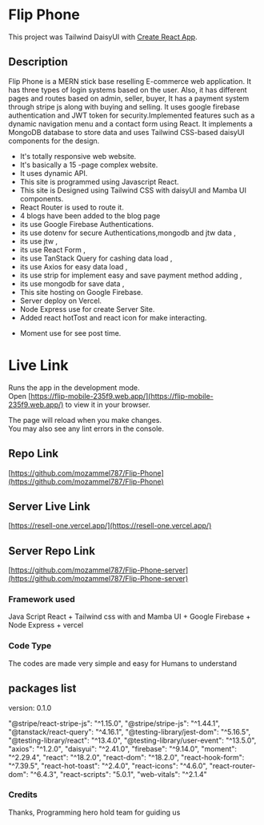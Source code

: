 # Flip Phone

This project was Tailwind DaisyUI  with [Create React App](https://github.com/facebook/create-react-app).

## Description

Flip Phone is a MERN stick base reselling E-commerce web application. It has three types of login systems based on the user. Also, it has different pages and routes based on admin, seller, buyer, It has a payment system through stripe js along with buying and selling. It uses google firebase authentication and JWT token for security.Implemented features such as a dynamic navigation menu and a contact form using React. It implements a MongoDB database to store data and uses Tailwind CSS-based daisyUI components for the design.

- It's totally responsive web website.
- It's basically a 15 -page complex website.
- It uses dynamic API.
- This site is programmed using Javascript React.
- This site is Designed using Tailwind CSS with daisyUI and Mamba UI components.
- React Router is used to route it.
- 4 blogs have been added to the blog page
- its use Google Firebase Authentications.
- its use dotenv for secure Authentications,mongodb and jtw data ,
- its use jtw ,
- its use React Form ,
- its use TanStack Query for cashing data load ,
- its use Axios for easy data load  ,
- its use strip for implement easy and save payment method adding ,
- its use mongodb for save data ,
- This site hosting on Google Firebase.
- Server deploy on Vercel.
- Node Express use for create Server Site.
- Added react hotTost and react icon for make interacting.
* Moment use for see post  time.

# Live Link

Runs the app in the development mode.\
Open [https://flip-mobile-235f9.web.app/](https://flip-mobile-235f9.web.app/) to view it in your browser.

The page will reload when you make changes.\
You may also see any lint errors in the console.

## Repo Link

[https://github.com/mozammel787/Flip-Phone](https://github.com/mozammel787/Flip-Phone)

## Server Live Link

[https://resell-one.vercel.app/](https://resell-one.vercel.app/)

## Server Repo Link

[https://github.com/mozammel787/Flip-Phone-server](https://github.com/mozammel787/Flip-Phone-server)

### Framework used

Java Script React + Tailwind css with and Mamba UI + Google Firebase + Node Express + vercel

### Code Type

The codes are made very simple and easy for Humans to understand

## packages list

version: 0.1.0

   "@stripe/react-stripe-js": "^1.15.0",
    "@stripe/stripe-js": "^1.44.1",
    "@tanstack/react-query": "^4.16.1",
    "@testing-library/jest-dom": "^5.16.5",
    "@testing-library/react": "^13.4.0",
    "@testing-library/user-event": "^13.5.0",
    "axios": "^1.2.0",
    "daisyui": "^2.41.0",
    "firebase": "^9.14.0",
    "moment": "^2.29.4",
    "react": "^18.2.0",
    "react-dom": "^18.2.0",
    "react-hook-form": "^7.39.5",
    "react-hot-toast": "^2.4.0",
    "react-icons": "^4.6.0",
    "react-router-dom": "^6.4.3",
    "react-scripts": "5.0.1",
    "web-vitals": "^2.1.4"

### Credits

Thanks, Programming hero hold team for guiding us
